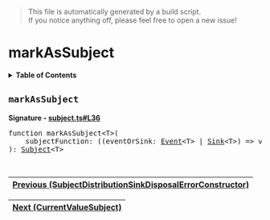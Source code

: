 > This file is automatically generated by a build script.<br>If you notice anything off, please feel free to open a new issue!

# markAsSubject

<details><summary><b>Table of Contents</b></summary>

1. [<code>markAsSubject</code>](#markAsSubject)</details>

## <a name="markAsSubject"></a><code>markAsSubject</code>

<b>Signature - [subject.ts#L36](..\/..\/packages\/core\/src\/subject.ts#L36)</b>

<pre>function markAsSubject&lt;T&gt;(<br>    subjectFunction: ((eventOrSink: <a href="../02-api-event/00-Event.md#Event">Event</a>&lt;T&gt; | <a href="../03-api-source/02-Sink.md#Sink-Interface">Sink</a>&lt;T&gt;) =&gt; void) & <a href="../01-api-disposable/00-Disposable.md#Disposable-Interface">Disposable</a>,<br>): <a href="00-Subject.md#Subject-Interface">Subject</a>&lt;T&gt;</pre><br>

| [Previous \(SubjectDistributionSinkDisposalErrorConstructor\)](03-SubjectDistributionSinkDisposalErrorConstructor.md#readme) |
| --- |

<div align="right">

| [Next \(CurrentValueSubject\)](06-CurrentValueSubject.md#readme) |
| --- |
</div>
